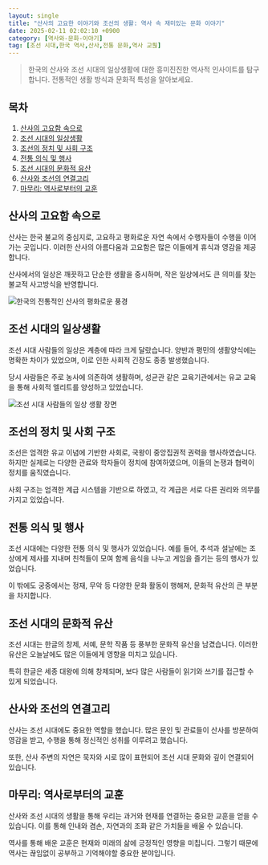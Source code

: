 ```yaml
---
layout: single
title: "산사의 고요한 이야기와 조선의 생활: 역사 속 재미있는 문화 이야기"
date: 2025-02-11 02:02:10 +0900
category: [역사와-문화-이야기]
tag: [조선 시대,한국 역사,산사,전통 문화,역사 교훥]
---
```

  
> 한국의 산사와 조선 시대의 일상생활에 대한 흥미진진한 역사적 인사이트를 탐구합니다. 전통적인 생활 방식과 문화적 특성을 알아보세요.

## 목차
1. [산사의 고요함 속으로](#산사의-고요함-속으로)
2. [조선 시대의 일상생활](#조선-시대의-일상생활)
3. [조선의 정치 및 사회 구조](#조선의-정치-및-사회-구조)
4. [전통 의식 및 행사](#전통-의식-및-행사)
5. [조선 시대의 문화적 유산](#조선-시대의-문화적-유산)
6. [산사와 조선의 연결고리](#산사와-조선의-연결고리)
7. [마무리: 역사로부터의 교훈](#마무리-역사로부터의-교훈)

## 산사의 고요함 속으로

산사는 한국 불교의 중심지로, 고요하고 평화로운 자연 속에서 수행자들이 수행을 이어가는 곳입니다. 이러한 산사의 아름다움과 고요함은 많은 이들에게 휴식과 영감을 제공합니다.


산사에서의 일상은 깨끗하고 단순한 생활을 중시하며, 작은 일상에서도 큰 의미를 찾는 불교적 사고방식을 반영합니다.


![한국의 전통적인 산사의 평화로운 풍경](undefined)



## 조선 시대의 일상생활

조선 시대 사람들의 일상은 계층에 따라 크게 달랐습니다. 양반과 평민의 생활양식에는 명확한 차이가 있었으며, 이로 인한 사회적 긴장도 종종 발생했습니다.


당시 사람들은 주로 농사에 의존하여 생활하며, 성균관 같은 교육기관에서는 유교 교육을 통해 사회적 엘리트를 양성하고 있었습니다.


![조선 시대 사람들의 일상 생활 장면](undefined)



## 조선의 정치 및 사회 구조

조선은 엄격한 유교 이념에 기반한 사회로, 국왕이 중앙집권적 권력을 행사하였습니다. 하지만 실제로는 다양한 관료와 학자들이 정치에 참여하였으며, 이들의 논쟁과 협력이 정치를 움직였습니다.


사회 구조는 엄격한 계급 시스템을 기반으로 하였고, 각 계급은 서로 다른 권리와 의무를 가지고 있었습니다.



## 전통 의식 및 행사

조선 시대에는 다양한 전통 의식 및 행사가 있었습니다. 예를 들어, 추석과 설날에는 조상에게 제사를 지내며 친척들이 모여 함께 음식을 나누고 게임을 즐기는 등의 행사가 있었습니다.


이 밖에도 궁중에서는 정재, 무악 등 다양한 문화 활동이 행해져, 문화적 유산의 큰 부분을 차지합니다.



## 조선 시대의 문화적 유산

조선 시대는 한글의 창제, 서예, 문학 작품 등 풍부한 문화적 유산을 남겼습니다. 이러한 유산은 오늘날에도 많은 이들에게 영향을 미치고 있습니다.


특히 한글은 세종 대왕에 의해 창제되며, 보다 많은 사람들이 읽기와 쓰기를 접근할 수 있게 되었습니다.



## 산사와 조선의 연결고리

산사는 조선 시대에도 중요한 역할을 했습니다. 많은 문인 및 관료들이 산사를 방문하여 영감을 받고, 수행을 통해 정신적인 성취를 이루려고 했습니다.


또한, 산사 주변의 자연은 묵자와 시로 많이 표현되어 조선 시대 문화와 깊이 연결되어 있습니다.



## 마무리: 역사로부터의 교훈

산사와 조선 시대의 생활을 통해 우리는 과거와 현재를 연결하는 중요한 교훈을 얻을 수 있습니다. 이를 통해 인내와 겸손, 자연과의 조화 같은 가치들을 배울 수 있습니다.


역사를 통해 배운 교훈은 현재와 미래의 삶에 긍정적인 영향을 미칩니다. 그렇기 때문에 역사는 끊임없이 공부하고 기억해야할 중요한 분야입니다.

